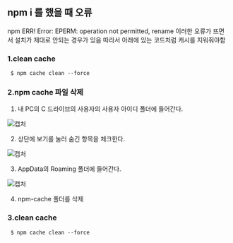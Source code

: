 ## npm i 를 했을 때 오류

npm ERR! Error: EPERM: operation not permitted, rename 이러한 오류가 뜨면서 설치가 제대로 안되는 경우가 있음 따라서 아래에 있는 코드처럼 캐시를 지워줘야함

### 1.clean cache

```
 $ npm cache clean --force
```



### 2.npm cache 파일 삭제

1) 내 PC의  C 드라이브의 사용자의 사용자 아이디 폴더에 들어간다.

![캡처](https://user-images.githubusercontent.com/67888402/135223528-501ff790-79f4-4a46-88bf-a067b3b7e9cb.PNG)

2)  상단에 보기를 눌러 숨긴 항목을 체크한다.

![캡처](https://user-images.githubusercontent.com/67888402/135223806-92d2306c-980f-48e2-9c1b-b23e2a769ecd.PNG)

3) AppData의 Roaming 폴더에 들어간다.

![캡처](https://user-images.githubusercontent.com/67888402/135224035-29c2d6b2-b63b-470d-a679-7fe348ddd631.PNG)

4) npm-cache 폴더를 삭제

### 3.clean cache

```
 $ npm cache clean --force
```

